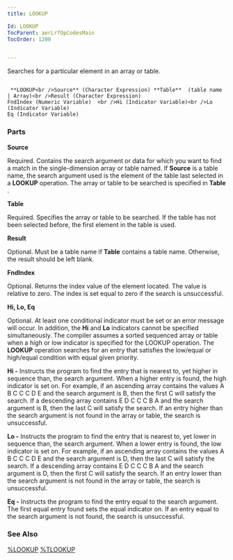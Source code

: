 ```yaml
---
title: LOOKUP

Id: LOOKUP
TocParent: aerLrfOpCodesMain
TocOrder: 1200


---
```


Searches for a particular element in an array or table.

```

 **LOOKUP<br />Source** (Character Expression) **Table**  (table name | Array)<br />Result (Character Expression)
FndIndex (Numeric Variable)  <br />Hi (Indicator Variable)<br />Lo (Indicator Variable)
Eq (Indicator Variable)
```

### Parts

**Source** 

Required. Contains the search argument or data for which you want to find a match in the single-dimension array or table named. If **Source** is a table name, the search argument used is the element of the table last selected in a **LOOKUP** operation. The array or table to be searched is specified in **Table** .


**Table** 

Required. Specifies the array or table to be searched. If the table has not been selected before, the first element in the table is used.


**Result** 

Optional. Must be a table name if **Table** contains a table name. Otherwise, the result should be left blank.


**FndIndex** 

Optional. Returns the index value of the element located. The value is relative to zero. The index is set equal to zero if the search is unsuccessful.


**Hi, Lo, Eq** 

Optional. At least one conditional indicator must be set or an error message will occur. In addition, the **Hi** and **Lo** indicators cannot be specified simultaneously. The compiler assumes a sorted sequenced array or table when a high or low indicator is specified for the LOOKUP operation. The **LOOKUP** operation searches for an entry that satisfies the low/equal or high/equal condition with equal given priority. 

**Hi -** Instructs the program to find the entry that is nearest to, yet higher in sequence than, the search argument. When a higher entry is found, the high indicator is set on. For example, if an ascending array contains the values A B C C C D E and the search argument is B, then the first C will satisfy the search. If a descending array contains E D C C C B A and the search argument is B, then the last C will satisfy the search. If an entry higher than the search argument is not found in the array or table, the search is unsuccessful. 

**Lo -** Instructs the program to find the entry that is nearest to, yet lower in sequence than, the search argument. When a lower entry is found, the low indicator is set on. For example, if an ascending array contains the values A B C C C D E and the search argument is D, then the last C will satisfy the search. If a descending array contains E D C C C B A and the search argument is D, then the first C will satisfy the search. If an entry lower than the search argument is not found in the array or table, the search is unsuccessful. 

**Eq -** Instructs the program to find the entry equal to the search argument. The first equal entry found sets the equal indicator on. If an entry equal to the search argument is not found, the search is unsuccessful.


### See Also
[%LOOKUP](LOOKUP_Function.html)
[%TLOOKUP](TLOOKUP_Function.html) 
